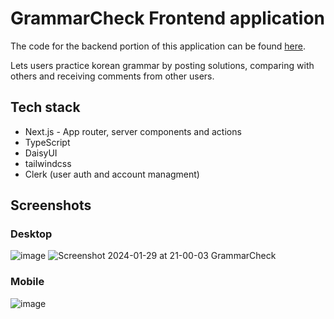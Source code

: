 # GrammarCheck Frontend application

The code for the backend portion of this application can be found [here](https://github.com/devldm/grammar-check-go-api).

Lets users practice korean grammar by posting solutions, comparing with others and receiving comments from other users.

## Tech stack
- Next.js - App router, server components and actions
- TypeScript
- DaisyUI
- tailwindcss
- Clerk (user auth and account managment)

## Screenshots
### Desktop
![image](https://github.com/devldm/grammar-check-go/assets/39243060/cafb4a69-e767-40d4-8b57-cd4c65c39201)
![Screenshot 2024-01-29 at 21-00-03 GrammarCheck](https://github.com/devldm/grammar-check-go/assets/39243060/52e01888-55f7-46fd-bb90-3eca639dc932)
### Mobile
![image](https://github.com/devldm/grammar-check-go/assets/39243060/5e400718-0c69-4231-9c34-3a6e625463f4)

